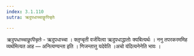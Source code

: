 ```yaml
---
index: 3.1.110
sutra: ऋदुपधाच्चाकॢपिचृतेः

---
```

_ऋदुपधाच्चाकॢपिचृतेः_ - ऋदुपधाच्चा । क्लृप्चृती वर्जयित्वा ऋदुपधाद्धातोः क्यबित्यर्थः । ननु तपरकरममिह व्यर्थमित्यत आह —  अनित्यण्यन्ता इति । णिजन्तात्तु यदेवेति ।अचो य॑दित्यनेनेति भावः । 